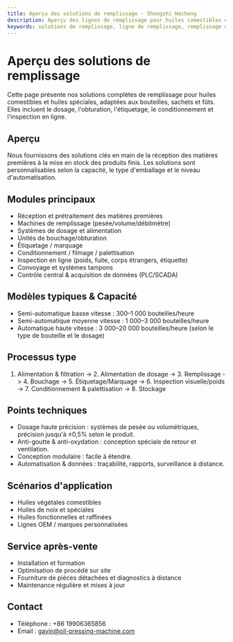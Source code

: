 ```yaml
---
title: Aperçu des solutions de remplissage - Shengshi Hecheng
description: Aperçu des lignes de remplissage pour huiles comestibles en bouteilles, sachets et fûts, incluant équipements, processus, capacités et service après-vente.
keywords: solutions de remplissage, ligne de remplissage, remplissage d'huile, équipement d'emballage
---
```


# Aperçu des solutions de remplissage

Cette page présente nos solutions complètes de remplissage pour huiles comestibles et huiles spéciales, adaptées aux bouteilles, sachets et fûts. Elles incluent le dosage, l'obturation, l'étiquetage, le conditionnement et l'inspection en ligne.

## Aperçu

Nous fournissons des solutions clés en main de la réception des matières premières à la mise en stock des produits finis. Les solutions sont personnalisables selon la capacité, le type d'emballage et le niveau d'automatisation.

## Modules principaux

- Réception et prétraitement des matières premières
- Machines de remplissage (pesée/volume/débitmètre)
- Systèmes de dosage et alimentation
- Unités de bouchage/obturation
- Étiquetage / marquage
- Conditionnement / filmage / palettisation
- Inspection en ligne (poids, fuite, corps étrangers, étiquette)
- Convoyage et systèmes tampons
- Contrôle central & acquisition de données (PLC/SCADA)

## Modèles typiques & Capacité

- Semi-automatique basse vitesse : 300–1 000 bouteilles/heure
- Semi-automatique moyenne vitesse : 1 000–3 000 bouteilles/heure
- Automatique haute vitesse : 3 000–20 000 bouteilles/heure (selon le type de bouteille et le dosage)

## Processus type

1. Alimentation & filtration -> 2. Alimentation de dosage -> 3. Remplissage -> 4. Bouchage -> 5. Étiquetage/Marquage -> 6. Inspection visuelle/poids -> 7. Conditionnement & palettisation -> 8. Stockage

## Points techniques

- Dosage haute précision : systèmes de pesée ou volumétriques, précision jusqu'à ±0,5% selon le produit.
- Anti-goutte & anti-oxydation : conception spéciale de retour et ventilation.
- Conception modulaire : facile à étendre.
- Automatisation & données : traçabilité, rapports, surveillance à distance.

## Scénarios d'application

- Huiles végétales comestibles
- Huiles de noix et spéciales
- Huiles fonctionnelles et raffinées
- Lignes OEM / marques personnalisées

## Service après-vente

- Installation et formation
- Optimisation de procédé sur site
- Fourniture de pièces détachées et diagnostics à distance
- Maintenance régulière et mises à jour

## Contact

- Téléphone : +86 19906365856
- Email : gavin@oil-pressing-machine.com
